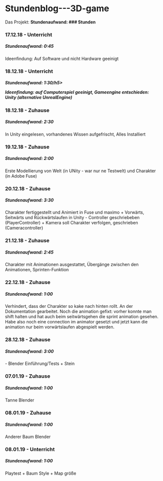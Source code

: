 # Stundenblog---3D-game
Das Projekt:
<b>Stundenaufwand: ### Stunden</b>

<h3 id="einssiebeneinszwei">17.12.18 - Unterricht</h3>
  <h5>Stundenaufwand: 0:45</h5>
  
  Ideenfindung: Auf Software und nicht Hardware geeinigt
<h3 id="einsachteinszwei">18.12.18 - Unterricht</h3>
  <h5>Stundenaufwand: 1:30/h5> 
  
  Ideenfindung: auf Computerspiel geeinigt, Gameengine entschieden: Unity (alternative UnrealEngine)
  
<h3 id="einsachteinszweiz">18.12.18 - Zuhause</h3>

  <h5>Stundenaufwand: 2:30</h5>
  
  In Unity eingelesen, vorhandenes Wissen aufgefrischt, Alles Installiert
  
<h3 id="einsneuneinszwei">19.12.18 - Zuhause</h3>

  <h5>Stundenaufwand: 2:00</h5>
  
  Erste Modellierung von Welt (in UNity - war nur ne Testwelt) und Charakter (in Adobe Fuse)
<h3 id="zweinulleinszwei">20.12.18 - Zuhause</h3>
  <h5>Stundenaufwand: 3:30</h5>
  
  Charakter fertiggestellt und Animiert in Fuse und maximo + Vorwärts, Seitwärts und Rückwärtslaufen in Unity - Controller geschriebeben (PlayerController) + Kamera soll Charakter verfolgen, geschrieben (Cameracontroller)
<h3 id="zweieinseinszwei">21.12.18 - Zuhause</h3>
  <h5>Stundenaufwand: 2:45</h5>
  
  Charakter mit Animationen ausgestattet, Übergänge zwischen den Animationen, Sprinten-Funktion
  
<h3 id="zweizweieinszwei">22.12.18 - Zuhause</h3>
<h5>Stundenaufwand: 1:00</h5>

Verhindert, dass der Charakter so kake nach hinten rollt. An der Dokumentation gearbeitet. Noch die animation gefixt: vorher konnte man shift halten und hat auch beim seitwärtsgehen die sprint animation gesehen. Habe also noch eine connection im animator gesetzt und jetzt kann die animation nur beim vorwärtslaufen abgespielt werden.

<h3 id="zweiachteinszwei">28.12.18 - Zuhause</h3>
<h5>Stundenaufwand: 3:00</h5>
- Blender Einführung/Tests + Stein

<h3 id="nullsiebennulleins">07.01.19 - Zuhause</h3>
<h5>Stundenaufwand: 1:00</h5>
Tanne Blender

<h3 id="nullachtnulleinsz">08.01.19 - Zuhause</h3>
<h5>Stundenaufwand: 1:00</h5>
Anderer Baum Blender

<h3 id="nullachtnulleins">08.01.19 - Unterricht</h3>
<h5>Stundenaufwand: 1:00</h5>
Playtest + Baum Style + Map größe
